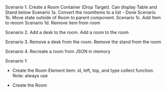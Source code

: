 Scenario 1. Create a Room Container (Drop Target).  Can display Table and Stand below
Scenario 1a.  Convert the roomItems to a list - Done
Scenario 1b.  Move state outside of Room to parent component.
Scenario 1c. Add Item to reoom
Scenario 1d. Remove item from room

Scenario 2. Add a desk to the room.  Add a room to the room

Scenario 3. Remove a desk from the room.  Remove the stand from the room

Scenario 4. Recreate a room from JSON in memory


Scenario 1:
- Create the Room Element
item: id, left, top, and type
collect function: 
Note: always use 


- Create the Room
